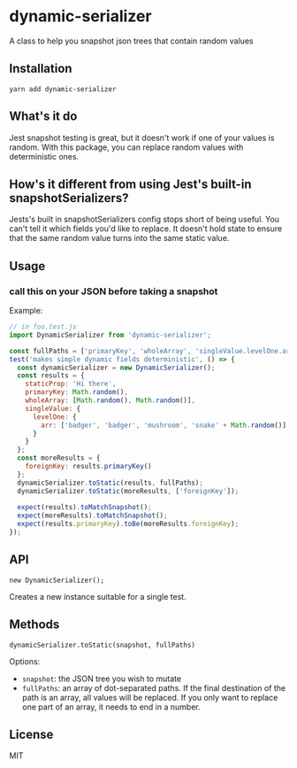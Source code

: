 # dynamic-serializer
A class to help you snapshot json trees that contain random values

## Installation
`yarn add dynamic-serializer`

## What's it do
Jest snapshot testing is great, but it doesn't work if one of your values is random.
With this package, you can replace random values with deterministic ones.

## How's it different from using Jest's built-in snapshotSerializers?
Jests's built in snapshotSerializers config stops short of being useful.
You can't tell it which fields you'd like to replace.
It doesn't hold state to ensure that the same random value turns into the same static value.

## Usage

### call this on your JSON before taking a snapshot

Example:

```js
// in foo.test.js
import DynamicSerializer from 'dynamic-serializer';

const fullPaths = ['primaryKey', 'wholeArray', 'singleValue.levelOne.arr.3']
test('makes simple dynamic fields deterministic', () => {
  const dynamicSerializer = new DynamicSerializer();
  const results = {
    staticProp: 'Hi there',
    primaryKey: Math.random(),
    wholeArray: [Math.random(), Math.random()],
    singleValue: {
      levelOne: {
        arr: ['badger', 'badger', 'mushroom', 'snake' + Math.random()]
      }
    }
  };
  const moreResults = {
    foreignKey: results.primaryKey()
  };
  dynamicSerializer.toStatic(results, fullPaths);
  dynamicSerializer.toStatic(moreResults, ['foreignKey']);
 
  expect(results).toMatchSnapshot();
  expect(moreResults).toMatchSnapshot();
  expect(results.primaryKey).toBe(moreResults.foreignKey);
});
```

## API

```
new DynamicSerializer();
```

Creates a new instance suitable for a single test.
 
## Methods

```
dynamicSerializer.toStatic(snapshot, fullPaths)
```

Options:
- `snapshot`: the JSON tree you wish to mutate
- `fullPaths`: an array of dot-separated paths. 
If the final destination of the path is an array, all values will be replaced.
If you only want to replace one part of an array, it needs to end in a number.


## License

MIT
